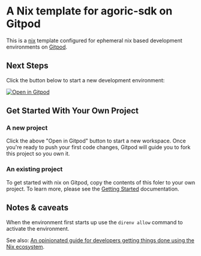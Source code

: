 # A Nix template for agoric-sdk on Gitpod

This is a [nix](https://nixos.org/manual/nix/stable/) template configured for ephemeral nix based development environments on [Gitpod](https://www.gitpod.io/).

## Next Steps

Click the button below to start a new development environment:

[![Open in Gitpod](https://gitpod.io/button/open-in-gitpod.svg)](https://gitpod.io/#https://github.com/gitpod-io/template-nix)

## Get Started With Your Own Project

### A new project

Click the above "Open in Gitpod" button to start a new workspace. Once you're ready to push your first code changes, Gitpod will guide you to fork this project so you own it.

### An existing project

To get started with nix on Gitpod, copy the contents of this foler to your own project. To learn more, please see the [Getting Started](https://www.gitpod.io/docs/getting-started) documentation.

## Notes & caveats

When the environment first starts up use the `direnv allow` command to activate the environment.

See also: [An opinionated guide for developers getting things done using the Nix ecosystem](https://nix.dev/).
